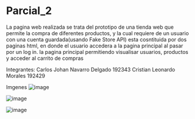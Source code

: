 # Parcial_2

La pagina web realizada se trata del prototipo de una tienda web que permite la compra de diferentes productos, y la cual requiere de un usuario con una cuenta guardada(usando Fake Store API) 
esta cosntituida por dos paginas html, en donde el usuario accedera a la pagina principal al pasar por un log in. la pagina principal permitiendo visualisar usuarios, productos y acceder al carrito de compras

Integrantes:
Carlos Johan Navarro Delgado 192343
Cristian Leonardo Morales 192429

Imgenes
![image](https://github.com/user-attachments/assets/c2c94668-745e-4fc1-a4a0-891ebc492671)

![image](https://github.com/user-attachments/assets/b05fb549-7f2d-48bd-ba99-250f43f67631)

![image](https://github.com/user-attachments/assets/ecec86d1-eed0-4dc2-b6b2-781c93ece1fe)

